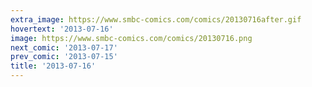 ```yaml
---
extra_image: https://www.smbc-comics.com/comics/20130716after.gif
hovertext: '2013-07-16'
image: https://www.smbc-comics.com/comics/20130716.png
next_comic: '2013-07-17'
prev_comic: '2013-07-15'
title: '2013-07-16'
---
```


